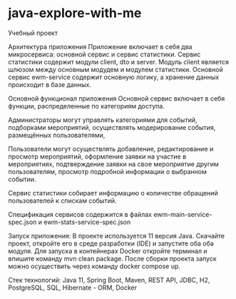 # java-explore-with-me
Учебный проект

Архитектура приложения
Приложение включает в себя два микросервиса: основной сервис и сервис статистики. Сервис статистики содержит модули client, dto и server. Модуль client является шлюзом между основным модудем и модулем статистики. Основной сервис ewm-service содержит основную логику, а хранение данных происходит в базе данных.

Основной функционал приложения
Основной сервис включает в себя функции, распределенные по категориям доступа.

Администраторы могут управлять категориями для событий, подборками мероприятий, осуществлять модерирование события, размещённых пользователями,

Пользователи могут осуществлять добавление, редактирование и просмотр мероприятий, оформление заявки на участие в мероприятиях, подтверждение заявки на свое мероприятие другим пользователям,
просмотр подробной информации о выбранном событии.

Сервис статистики собирает информацию о количестве обращений пользователей к спискам событий.

Спецификация сервисов содержится в файлах ewm-main-service-spec.json и ewm-stats-service-spec.json

Запуск приложения:
В проекте используется 11 версия Java. Скачайте проект, откройте его в среде разработки (IDE) и запустите оба оба модуля. Для запуска в контейнерах Docker откройте терминал и впишите команду mvn clean package. После сборки проекта запуск можно осуществить через команду docker compose up. 

Стек технологий:
Java 11, Spring Boot, Maven, REST API, JDBC, H2, PostgreSQL, SQL, Hibernate - ORM, Docker
